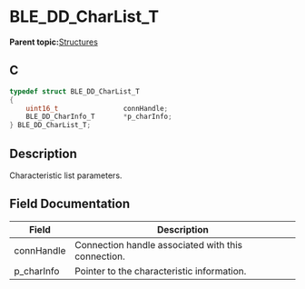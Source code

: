 # BLE\_DD\_CharList\_T

**Parent topic:**[Structures](GUID-B7B198D6-037B-468B-9A14-943F83191073.md)

## C

```c
typedef struct BLE_DD_CharList_T
{
    uint16_t                connHandle;
    BLE_DD_CharInfo_T       *p_charInfo;
} BLE_DD_CharList_T;
```

## Description

Characteristic list parameters.

## Field Documentation

|Field|Description|
|-----|-----------|
|connHandle|Connection handle associated with this connection.|
|p\_charInfo|Pointer to the characteristic information.|


